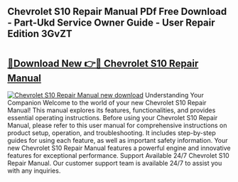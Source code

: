 ## Chevrolet S10 Repair Manual PDf Free Download - Part-Ukd Service Owner Guide - User Repair Edition 3GvZT

# <h2><a href="http://bc30766.oget.top/?id=Chevrolet+S10+Repair+Manual">🔗Download New 👉🔴 Chevrolet S10 Repair Manual</a></h2>

[![Chevrolet S10 Repair Manual new download](https://i.imgur.com/5g1atiW.png)](http://bc30766.oget.top/?id=Chevrolet+S10+Repair+Manual)
Understanding Your Companion Welcome to the world of your new Chevrolet S10 Repair Manual! This manual explores its features, functionalities, and provides essential operating instructions. Before using your Chevrolet S10 Repair Manual, please refer to this user manual for comprehensive instructions on product setup, operation, and troubleshooting. It includes step-by-step guides for using each feature, as well as important safety information. Your new Chevrolet S10 Repair Manual features a powerful engine and innovative features for exceptional performance. Support Available 24/7 Chevrolet S10 Repair Manual. Our customer support team is available 24/7 to assist you with any inquiries.
